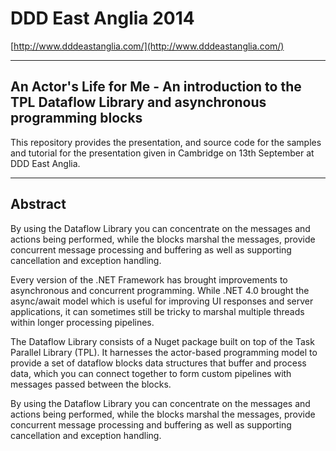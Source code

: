 # DDD East Anglia 2014 #

[http://www.dddeastanglia.com/](http://www.dddeastanglia.com/)

----------

## An Actor's Life for Me - An introduction to the TPL Dataflow Library and asynchronous programming blocks ##

This repository provides the presentation, and source code for the samples and tutorial for the presentation given in Cambridge on 13th September at DDD East Anglia.

----------

## Abstract ##

By using the Dataflow Library you can concentrate on the messages and actions being performed, while the blocks marshal the messages, provide concurrent message processing and buffering as well as supporting cancellation and exception handling.

Every version of the .NET Framework has brought improvements to asynchronous and concurrent programming. While .NET 4.0 brought the async/await model which is useful for improving UI responses and server applications, it can sometimes still be tricky to marshal multiple threads within longer processing pipelines.

The Dataflow Library consists of a Nuget package built on top of the Task Parallel Library (TPL). It harnesses the actor-based programming model to provide a set of dataflow blocks data structures that buffer and process data, which you can connect together to form custom pipelines with messages passed between the blocks.

By using the Dataflow Library you can concentrate on the messages and actions being performed, while the blocks marshal the messages, provide concurrent message processing and buffering as well as supporting cancellation and exception handling.
